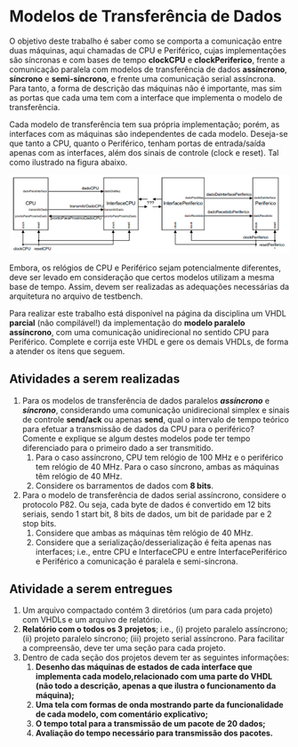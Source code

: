 # Modelos de Transferência de Dados

O objetivo deste trabalho é saber como se comporta a comunicação entre duas máquinas, aqui chamadas de CPU e Periférico, cujas implementações são síncronas e com bases de tempo **clockCPU** e **clockPeriferico**, frente a comunicação paralela com modelos de transferência de dados **assíncrono**, **síncrono** e **semi-síncrono**, e frente uma comunicação serial assíncrona. Para tanto, a forma de descrição das máquinas não é importante, mas sim as portas que cada uma tem com a interface que implementa o modelo de transferência.

Cada modelo de transferência tem sua própria implementação; porém, as interfaces com as máquinas são independentes de cada modelo. Deseja-se que tanto a CPU, quanto o Periférico, tenham portas de entrada/saída apenas com as interfaces, além dos sinais de controle (clock e reset). Tal como ilustrado na figura abaixo.

![modelo comunicacao](assets/modelo_comunicacao.png)

Embora, os relógios de CPU e Periférico sejam potencialmente diferentes, deve ser levado em consideração que certos modelos utilizam a mesma base de tempo. Assim, devem ser realizadas as adequações necessárias da arquitetura no arquivo de testbench.

Para realizar este trabalho está disponível na página da disciplina um VHDL **parcial** (não compilável!) da implementação do **modelo paralelo assíncrono**, com uma comunicação unidirecional no sentido CPU para Periférico. Complete e corrija este VHDL e gere os demais VHDLs, de forma a atender os itens que seguem.

## Atividades a serem realizadas

1. Para os modelos de transferência de dados paralelos ***assíncrono*** e ***síncrono***, considerando uma comunicação unidirecional simplex e sinais de controle **send/ack** ou apenas **send**, qual o intervalo de tempo teórico para efetuar a transmissão de dados da CPU para o periférico? Comente e explique se algum destes modelos pode ter tempo diferenciado para o primeiro dado a ser transmitido.
    1. Para o caso assíncrono, CPU tem relógio de 100 MHz e o periférico tem relógio de 40 MHz. Para o caso síncrono, ambas as máquinas têm relógio de 40 MHz.
    1. Considere os barramentos de dados com **8 bits**.
1. Para o modelo de transferência de dados serial assíncrono, considere o protocolo P82. Ou seja, cada byte de dados é convertido em 12 bits seriais, sendo 1 start bit, 8 bits de dados, um bit de paridade par e 2 stop bits.
    1. Considere que ambas as máquinas têm relógio de 40 MHz.
    1. Considere que a serialização/desserialização é feita apenas nas interfaces; i.e., entre CPU e InterfaceCPU e entre InterfacePeriférico e Periférico a comunicação é paralela e semi-síncrona.

## Atividade a serem entregues

1. Um arquivo compactado contém 3 diretórios (um para cada projeto) com VHDLs e um arquivo de relatório.
1. **Relatório com o todos os 3 projetos**; i.e., (i) projeto paralelo assíncrono; (ii) projeto paralelo síncrono; (iii) projeto serial assíncrono. Para facilitar a compreensão, deve ter uma seção para cada projeto.
1. Dentro de cada seção dos projetos devem ter as seguintes informações:
    1. **Desenho das máquinas de estados de cada interface que implementa cada modelo,relacionado com uma parte do VHDL (não todo a descrição, apenas a que ilustra o funcionamento da máquina);**
    1. **Uma tela com formas de onda mostrando parte da funcionalidade de cada modelo, com comentário explicativo;**
    1. **O tempo total para a transmissão de um pacote de 20 dados;**
    1. **Avaliação do tempo necessário para transmissão dos pacotes.**